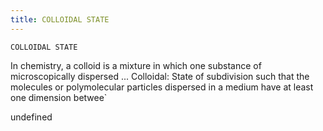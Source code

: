 ```yaml
---
title: COLLOIDAL STATE
---
```

`COLLOIDAL STATE`

In chemistry, a colloid is a mixture in which one substance of microscopically dispersed ... Colloidal: State of subdivision such that the molecules or polymolecular particles dispersed in a medium have at least one dimension betwee`

undefined